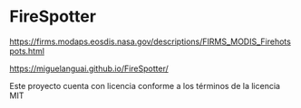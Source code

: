 # FireSpotter

https://firms.modaps.eosdis.nasa.gov/descriptions/FIRMS_MODIS_Firehotspots.html

https://miguelanguai.github.io/FireSpotter/

Este proyecto cuenta con licencia conforme a los términos de la licencia MIT
